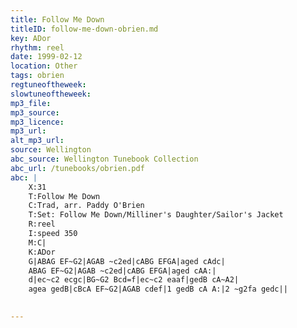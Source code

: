 ```yaml
---
title: Follow Me Down
titleID: follow-me-down-obrien.md
key: ADor
rhythm: reel
date: 1999-02-12
location: Other
tags: obrien
regtuneoftheweek:
slowtuneoftheweek:
mp3_file:
mp3_source:
mp3_licence:
mp3_url:
alt_mp3_url:
source: Wellington
abc_source: Wellington Tunebook Collection
abc_url: /tunebooks/obrien.pdf
abc: |
    X:31
    T:Follow Me Down
    C:Trad, arr. Paddy O'Brien
    T:Set: Follow Me Down/Milliner's Daughter/Sailor's Jacket
    R:reel
    I:speed 350
    M:C|
    K:ADor
    G|ABAG EF~G2|AGAB ~c2ed|cABG EFGA|aged cAdc|
    ABAG EF~G2|AGAB ~c2ed|cABG EFGA|aged cAA:|
    d|ec~c2 ecgc|BG~G2 Bcd=f|ec~c2 eaaf|gedB cA~A2|
    agea gedB|cBcA EF~G2|AGAB cdef|1 gedB cA A:|2 ~g2fa gedc||
    

---
```

